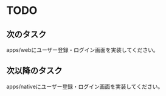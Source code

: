 # TODO

## 次のタスク

apps/webにユーザー登録・ログイン画面を実装してください。

## 次以降のタスク

apps/nativeにユーザー登録・ログイン画面を実装してください。

